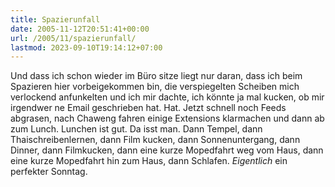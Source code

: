 ```yaml
---
title: Spazierunfall
date: 2005-11-12T20:51:41+00:00
url: /2005/11/spazierunfall/
lastmod: 2023-09-10T19:14:12+07:00
---
```

Und dass ich schon wieder im Büro sitze liegt nur daran, dass ich beim Spazieren hier vorbeigekommen bin, die verspiegelten Scheiben mich verlockend anfunkelten und ich mir dachte, ich könnte ja mal kucken, ob mir irgendwer ne Email geschrieben hat. Hat. Jetzt schnell noch Feeds abgrasen, nach Chaweng fahren einige Extensions klarmachen und dann ab zum Lunch. Lunchen ist gut. Da isst man. Dann Tempel, dann Thaischreibenlernen, dann Film kucken, dann Sonnenuntergang, dann Dinner, dann Filmkucken, dann eine kurze Mopedfahrt weg vom Haus, dann eine kurze Mopedfahrt hin zum Haus, dann Schlafen. _Eigentlich_ ein perfekter Sonntag.
